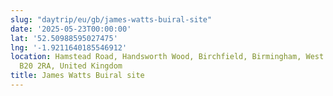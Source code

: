```yaml
---
slug: "daytrip/eu/gb/james-watts-buiral-site"
date: '2025-05-23T00:00:00'
lat: '52.50988595027475'
lng: '-1.9211640185546912'
location: Hamstead Road, Handsworth Wood, Birchfield, Birmingham, West Midlands, England,
  B20 2RA, United Kingdom
title: James Watts Buiral site
---
```




